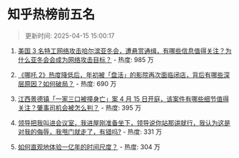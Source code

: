 # 知乎热榜前五名

> 更新时间: 2025-04-15 15:00:17

1. [美国 3 名特工网络攻击哈尔滨亚冬会，遭悬赏通缉，有哪些信息值得关注？为什么亚冬会会成为网络攻击目标？](https://www.zhihu.com/question/1895402557909725481) - 热度: 985 万

2. [《哪吒 2》热度降低后，年初被「盘活」的影院再次面临闭店，背后有哪些深层原因？如何破局？](https://www.zhihu.com/question/1894859639541163372) - 热度: 690 万

3. [江西景德镇「一家三口被撞身亡」案 4 月 15 日开庭，该案件有哪些细节值得关注？肇事司机会被怎么判？](https://www.zhihu.com/question/1895400257870854022) - 热度: 395 万

4. [领导把我叫进会议室，我进屋刚准备坐下，领导说你站那讲就行，我认为这是对我的侮辱，我甩门就走了，有错吗?](https://www.zhihu.com/question/1895028989132785588) - 热度: 331 万

5. [如何直观地体验一亿年的时间尺度？](https://www.zhihu.com/question/360318374) - 热度: 304 万